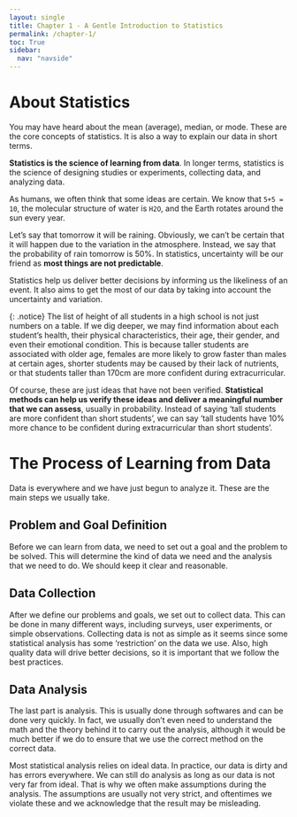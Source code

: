 ```yaml
---
layout: single
title: Chapter 1 - A Gentle Introduction to Statistics
permalink: /chapter-1/
toc: True
sidebar:
  nav: "navside"
---
```


# About Statistics
You may have heard about the mean (average), median, or mode. These are the core concepts of statistics. It is also a way to explain our data in short terms. 

**Statistics is the science of learning from data**. In longer terms, statistics is the science of designing studies or experiments, collecting data, and analyzing data. 

As humans, we often think that some ideas are certain. We know that `5+5 = 10`, the molecular structure of water is `H2O`, and the Earth rotates around the sun every year. 

Let’s say that tomorrow it will be raining. Obviously, we can’t be certain that it will happen due to the variation in the atmosphere. Instead, we say that the probability of rain tomorrow is 50%. In statistics, uncertainty will be our friend as **most things are not predictable**.

Statistics help us deliver better decisions by informing us the likeliness of an event. It also aims to get the most of our data by taking into account the uncertainty and variation.

{: .notice}
The list of height of all students in a high school is not just numbers on a table. If we dig deeper, we may find information about each student’s health, their physical characteristics, their age, their gender, and even their emotional condition. This is because taller students are associated with older age, females are more likely to grow faster than males at certain ages, shorter students may be caused by their lack of nutrients, or that students taller than 170cm are more confident during extracurricular.

Of course, these are just ideas that have not been verified. **Statistical methods can help us verify these ideas and deliver a meaningful number that we can assess**, usually in probability. Instead of saying ‘tall students are more confident than short students’, we can say ‘tall students have 10% more chance to be confident during extracurricular than short students’.

# The Process of Learning from Data
Data is everywhere and we have just begun to analyze it. These are the main steps we usually take.

## Problem and Goal Definition
Before we can learn from data, we need to set out a goal and the problem to be solved. This will determine the kind of data we need and the analysis that we need to do. We should keep it clear and reasonable.

## Data Collection
After we define our problems and goals, we set out to collect data. This can be done in many different ways, including surveys, user experiments, or simple observations. Collecting data is not as simple as it seems since some statistical analysis has some ‘restriction’ on the data we use. Also, high quality data will drive better decisions, so it is important that we follow the best practices.

## Data Analysis
The last part is analysis. This is usually done through softwares and can be done very quickly. In fact, we usually don’t even need to understand the math and the theory behind it to carry out the analysis, although it would be much better if we do to ensure that we use the correct method on the correct data.

Most statistical analysis relies on ideal data. In practice, our data is dirty and has errors everywhere. We can still do analysis as long as our data is not very far from ideal. That is why we often make assumptions during the analysis. The assumptions are usually not very strict, and oftentimes we violate these and we acknowledge that the result may be misleading.